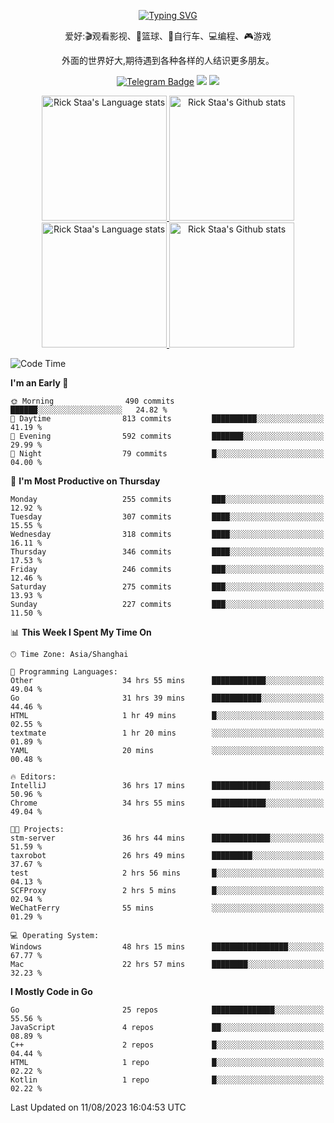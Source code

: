 <div align="center"> 

[![Typing SVG](https://readme-typing-svg.herokuapp.com?size=25&duration=2500&color=eeeeee&vCenter=true&width=200&height=40&lines=Hi+there+%F0%9F%91%8B%F0%9F%8F%BB;I'm+DanBai)](https://git.io/typing-svg)

爱好:🎬观看影视、🏀篮球、🚴自行车、💻编程、🎮游戏

外面的世界好大,期待遇到各种各样的人结识更多朋友。

[![Telegram Badge](https://img.shields.io/badge/-Telegram-blue?style=flat&logo=Telegram&logoColor=white)](https://t.me/danbai9420) 
[![](https://img.shields.io/badge/-Blog-brightgreen?style=flat&logo=Blogger&logoColor=white)](https://p00q.cn)
[![](https://img.shields.io/badge/-Email-red?style=flat&logo=Mail.Ru&logoColor=white)](mailto:danbai@88.com)
</div>

<!-- Light Mode -->
<div align="center"> 
<a href="https://github.com/anuraghazra/github-readme-stats#gh-light-mode-only">
<img height=200 src="https://github-readme-stats.vercel.app/api/top-langs/?username=danbai225&layout=compact&langs_count=10&hide_border=1&role=OWNER,COLLABORATOR#gh-light-mode-only" alt="Rick Staa's Language stats" />
</a>
<a href="https://github.com/anuraghazra/github-readme-stats#gh-light-mode-only">
<img height=200 src="https://github-readme-stats.vercel.app/api?username=danbai225&show_icons=true&count_private=true&line_height=28&hide_border=1&include_all_commits=true&card_width=450&role=OWNER,COLLABORATOR&exclude_repo=github-readme-stats#gh-light-mode-only" alt="Rick Staa's Github stats" />
</a>
</div>

<!-- Dark Mode -->
<div align="center"> 
<a href="https://github.com/anuraghazra/github-readme-stats#gh-dark-mode-only">
<img height=200 src="https://github-readme-stats.vercel.app/api/top-langs/?username=danbai225&layout=compact&langs_count=10&hide_border=1&role=OWNER,COLLABORATOR&theme=github_dark#gh-dark-mode-only" alt="Rick Staa's Language stats" />
</a>
<a href="https://github.com/anuraghazra/github-readme-stats#gh-dark-mode-only">
<img height=200 src="https://github-readme-stats.vercel.app/api?username=danbai225&show_icons=true&count_private=true&line_height=28&hide_border=1&include_all_commits=true&card_width=450&role=OWNER,COLLABORATOR&exclude_repo=github-readme-stats&theme=github_dark#gh-dark-mode-only" alt="Rick Staa's Github stats" />
</a>
</div>

<!--START_SECTION:waka-->
![Code Time](http://img.shields.io/badge/Code%20Time-848%20hrs%2055%20mins-blue)

**I'm an Early 🐤** 

```text
🌞 Morning                490 commits         ██████░░░░░░░░░░░░░░░░░░░   24.82 % 
🌆 Daytime                813 commits         ██████████░░░░░░░░░░░░░░░   41.19 % 
🌃 Evening                592 commits         ███████░░░░░░░░░░░░░░░░░░   29.99 % 
🌙 Night                  79 commits          █░░░░░░░░░░░░░░░░░░░░░░░░   04.00 % 
```
📅 **I'm Most Productive on Thursday** 

```text
Monday                   255 commits         ███░░░░░░░░░░░░░░░░░░░░░░   12.92 % 
Tuesday                  307 commits         ████░░░░░░░░░░░░░░░░░░░░░   15.55 % 
Wednesday                318 commits         ████░░░░░░░░░░░░░░░░░░░░░   16.11 % 
Thursday                 346 commits         ████░░░░░░░░░░░░░░░░░░░░░   17.53 % 
Friday                   246 commits         ███░░░░░░░░░░░░░░░░░░░░░░   12.46 % 
Saturday                 275 commits         ███░░░░░░░░░░░░░░░░░░░░░░   13.93 % 
Sunday                   227 commits         ███░░░░░░░░░░░░░░░░░░░░░░   11.50 % 
```


📊 **This Week I Spent My Time On** 

```text
🕑︎ Time Zone: Asia/Shanghai

💬 Programming Languages: 
Other                    34 hrs 55 mins      ████████████░░░░░░░░░░░░░   49.04 % 
Go                       31 hrs 39 mins      ███████████░░░░░░░░░░░░░░   44.46 % 
HTML                     1 hr 49 mins        █░░░░░░░░░░░░░░░░░░░░░░░░   02.55 % 
textmate                 1 hr 20 mins        ░░░░░░░░░░░░░░░░░░░░░░░░░   01.89 % 
YAML                     20 mins             ░░░░░░░░░░░░░░░░░░░░░░░░░   00.48 % 

🔥 Editors: 
IntelliJ                 36 hrs 17 mins      █████████████░░░░░░░░░░░░   50.96 % 
Chrome                   34 hrs 55 mins      ████████████░░░░░░░░░░░░░   49.04 % 

🐱‍💻 Projects: 
stm-server               36 hrs 44 mins      █████████████░░░░░░░░░░░░   51.59 % 
taxrobot                 26 hrs 49 mins      █████████░░░░░░░░░░░░░░░░   37.67 % 
test                     2 hrs 56 mins       █░░░░░░░░░░░░░░░░░░░░░░░░   04.13 % 
SCFProxy                 2 hrs 5 mins        █░░░░░░░░░░░░░░░░░░░░░░░░   02.94 % 
WeChatFerry              55 mins             ░░░░░░░░░░░░░░░░░░░░░░░░░   01.29 % 

💻 Operating System: 
Windows                  48 hrs 15 mins      █████████████████░░░░░░░░   67.77 % 
Mac                      22 hrs 57 mins      ████████░░░░░░░░░░░░░░░░░   32.23 % 
```

**I Mostly Code in Go** 

```text
Go                       25 repos            ██████████████░░░░░░░░░░░   55.56 % 
JavaScript               4 repos             ██░░░░░░░░░░░░░░░░░░░░░░░   08.89 % 
C++                      2 repos             █░░░░░░░░░░░░░░░░░░░░░░░░   04.44 % 
HTML                     1 repo              █░░░░░░░░░░░░░░░░░░░░░░░░   02.22 % 
Kotlin                   1 repo              █░░░░░░░░░░░░░░░░░░░░░░░░   02.22 % 
```




 Last Updated on 11/08/2023 16:04:53 UTC
<!--END_SECTION:waka-->

